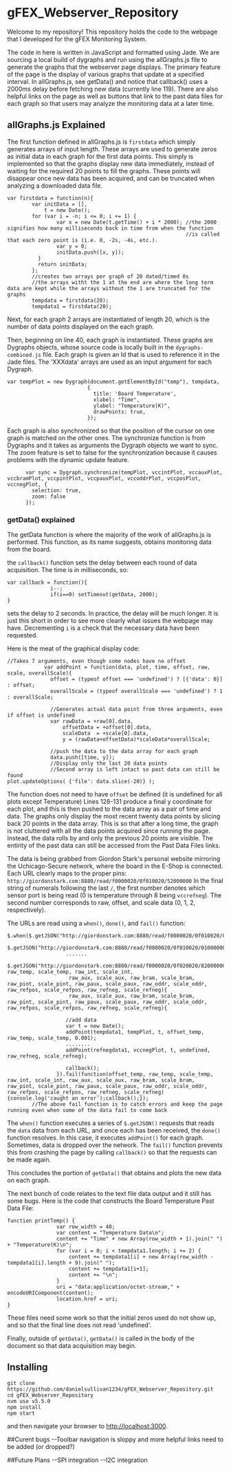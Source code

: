 # gFEX_Webserver_Repository

Welcome to my repository!  This repository holds the code to the webpage that I developed for the gFEX Monitoring System.

The code in here is written in JavaScript and formatted using Jade.  We are sourcing a local build of dygraphs and run using the allGraphs.js file to generate the graphs that the webserver page displays.  The primary feature of the page is the display of various graphs that update at a specified interval.  In allGraphs.js, see getData() and notice that callback() uses a 2000ms delay before fetching new data (currently line 119).  There are also helpful links on the page as well as buttons that link to the past data files for each graph so that users may analyze the monitoring data at a later time.


## allGraphs.js Explained

The first function defined in allGraphs.js is ```firstdata``` which simply generates arrays of input length.  These arrays are used to generate zeros as initial data in each graph for the first data points.  This simply is implemented so that the graphs display new data immediately, instead of waiting for the required 20 points to fill the graphs.  These points will disappear once new data has been acquired, and can be truncated when analyzing a downloaded data file.

```
var firstdata = function(n){
        var initData = [],
            t = new Date();
        for (var i = -n; i <= 0; i += 1) {
                var x = new Date(t.getTime() + i * 2000); //the 2000 signifies how many milliseconds back in time from when the function
                                                          //is called that each zero point is (i.e. 0, -2s, -4s, etc.).
                var y = 0;
                initData.push([x, y]);
          }
          return initData;
        };
        //creates two arrays per graph of 20 dated/timed 0s
        //the arrays witht the 1 at the end are where the long term data are kept while the arrays without the 1 are truncated for the graphs
        tempdata = firstdata(20);
        tempdata1 = firstdata(20);
```

Next, for each graph 2 arrays are instantiated of length 20, which is the number of data points displayed on the each graph.

Then, beginning on line 40, each graph is instantiated.  These graphs are Dygraphs objects, whose source code is locally built in the ```dygraphs-combined.js``` file.  Each graph is given an Id that is used to reference it in the Jade files.  The 'XXXdata' arrays are used as an input argument for each Dygraph.

```
var tempPlot = new Dygraph(document.getElementById("temp"), tempdata,
                          {
                            title: 'Board Temperature',
                            xlabel: "Time",
                            ylabel: "Temperature(K)",
                            drawPoints: true,
                          });
```
Each graph is also synchronized so that the position of the cursor on one graph is matched on the other ones.  The synchronize function is from Dygraphs and it takes as arguments the Dygraph objects we want to sync.  The zoom feature is set to false for the synchronization because it causes problems with the dynamic update feature.
```
      var sync = Dygraph.synchronize(tempPlot, vccintPlot, vccauxPlot, vccbramPlot, vccpintPlot, vccpauxPlot, vccoddrPlot, vccposPlot, vccnegPlot, {
        selection: true,
        zoom: false
      });
```

### getData() explained
The getData function is where the majority of the work of allGraphs.js is performed.  This function, as its name suggests, obtains monitoring data from the board.

the ```callback()``` function sets the delay between each round of data acquisition.  The time is in milliseconds, so:
```
var callback = function(){
              i--;
              if(i==0) setTimeout(getData, 2000);
}
```
sets the delay to 2 seconds.  In practice, the delay will be much longer.  It is just this short in order to see more clearly what issues the webpage may have.  Decrementing ```i``` is a check that the necessary data have been requested.

Here is the meat of the graphical display code:
```
//Takes 7 arguments, even though some nodes have no offset
            var addPoint = function(data, plot, time, offset, raw, scale, overallScale){
              offset = (typeof offset === 'undefined') ? [{'data': 0}] : offset;
              overallScale = (typeof overallScale === 'undefined') ? 1 : overallScale;

              //Generates actual data point from three arguments, even if offset is undefined
              var rawData = +raw[0].data,
                  offsetData = +offset[0].data,
                  scaleData  = +scale[0].data,
                  y = (rawData+offsetData)*scaleData*overallScale;

              //push the data to the data array for each graph
              data.push([time, y]);
              //Display only the last 20 data points
              //Second array is left intact so past data can still be found
plot.updateOptions( {'file': data.slice(-20)} );
```
The function does not need to have ```offset``` be defined (it is undefined for all plots except Temperature)
Lines 128-131 produce a final y coordinate for each plot, and this is then pushed to the data array as a pair of time and data.  The graphs only display the most recent twenty data points by slicing back 20 points in the data array.  This is so that after a long time, the graph is not cluttered with all the data points acquired since running the page.  Instead, the data rolls by and only the previous 20 points are visible.  The entirity of the past data can still be accessed from the Past Data Files links.

The data is being grabbed from Giordon Stark's personal website mirroring the Uchicago-Secure network, where the board in the E-Shop is connected.  Each URL clearly maps to the proper pins: ```http://giordonstark.com:8880/read/f0000020/0f010020/52000000``` In the final string of numerals following the last ```/```, the first number denotes which sensor port is being read (0 is temperature through 8 being ```vccrefneg```).  The second number corresponds to raw, offset, and scale data (0, 1, 2, respectively).

The URLs are read using a ```when()```, ```done()```, and ```fail()``` function:
```
$.when($.getJSON("http://giordonstark.com:8880/read/f0000020/0f010020/00000000"),
                   $.getJSON("http://giordonstark.com:8880/read/f0000020/0f010020/01000000"),
                   .......
                   $.getJSON("http://giordonstark.com:8880/read/f0000020/0f020020/82000000")).done(function(offset_temp, raw_temp, scale_temp, raw_int, scale_int,
                    raw_aux, scale_aux, raw_bram, scale_bram, raw_pint, scale_pint, raw_paux, scale_paux, raw_oddr, scale_oddr, raw_refpos, scale_refpos, raw_refneg, scale_refneg){
                    raw_aux, scale_aux, raw_bram, scale_bram, raw_pint, scale_pint, raw_paux, scale_paux, raw_oddr, scale_oddr, raw_refpos, scale_refpos, raw_refneg, scale_refneg){

                   //add data
                   var t = new Date();
                   addPoint(tempdata1, tempPlot, t, offset_temp, raw_temp, scale_temp, 0.001);
                   ........
                   addPoint(refnegdata1, vccnegPlot, t, undefined, raw_refneg, scale_refneg);

                   callback();
                }).fail(function(offset_temp, raw_temp, scale_temp, raw_int, scale_int, raw_aux, scale_aux, raw_bram, scale_bram, raw_pint, scale_pint, raw_paux, scale_paux, raw_oddr, scale_oddr, raw_refpos, scale_refpos, raw_refneg, scale_refneg){console.log('caught an error');callback();});
		//The above fail function is to catch errors and keep the page running even when some of the data fail to come back

```
The ```when()``` function executes a series of ```$.getJSON()``` requests that reads the ```data``` data from each URL, and once each has been received, the ```done()``` function resolves.  In this case, it executes ```addPoint()``` for each graph.  Sometimes, data is dropped over the network.  The ```fail()``` function prevents this from crashing the page by calling ```callback()``` so that the requests can be made again.  

This concludes the portion of ```getData()``` that obtains and plots the new data on each graph.

The next bunch of code relates to the text file data output and it still has some bugs.  Here is the code that constructs the Board Temperature Past Data File:
```
function printTemp() {
				var row_width = 40;
				var content = "Temperature Data\n";
				content += "Time" + new Array(row_width + 1).join(" ") + "Temperature(K)\n";
				for (var i = 0; i < tempdata1.length; i += 2) {
				    content += tempdata1[i] + new Array(row_width - tempdata1[i].length + 9).join(" ");
				    content += tempdata1[i+1];
				    content += "\n";
				}
				uri = "data:application/octet-stream," + encodeURIComponent(content);
				location.href = uri;
}
```
These files need some work so that the initial zeros used do not show up, and so that the final line does not read 'undefined'.

Finally, outside of ```getData()```, ```getData()``` is called in the body of the document so that data acquisition may begin. 


## Installing

```
git clone https://github.com/danielsullivan1234/gFEX_Webserver_Repository.git
cd gFEX_Webserver_Repository
nvm use v5.5.0
npm install
npm start
```

and then navigate your browser to [http://localhost:3000](http://localhost:3000).

##Curent bugs
--Toolbar navigation is sloppy and more helpful links need to be added (or dropped?)


##Future Plans
--SPI integration
--I2C integration
